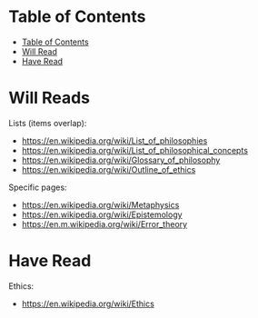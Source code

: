 # Table of Contents

- [Table of Contents](#table-of-contents)
- [Will Read](#will-reads)
- [Have Read](#have-read)

# Will Reads

Lists (items overlap):
- https://en.wikipedia.org/wiki/List_of_philosophies
- https://en.wikipedia.org/wiki/List_of_philosophical_concepts
- https://en.wikipedia.org/wiki/Glossary_of_philosophy
- https://en.wikipedia.org/wiki/Outline_of_ethics

Specific pages:
- https://en.wikipedia.org/wiki/Metaphysics
- https://en.wikipedia.org/wiki/Epistemology
- https://en.m.wikipedia.org/wiki/Error_theory

# Have Read

Ethics:

- https://en.wikipedia.org/wiki/Ethics
